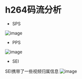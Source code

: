 # h264码流分析

* SPS

![image](https://github.com/user-attachments/assets/29f736f2-4da2-4625-af33-07cef9bdd9a0)

* PPS

![image](https://github.com/user-attachments/assets/5df73b24-572d-43e3-961b-9bbb5c5a97fb)

* SEI

SEI携带了一些视频归属信息
![image](https://github.com/user-attachments/assets/87ae2c91-ab9a-42af-9036-d2ed32c51860)
